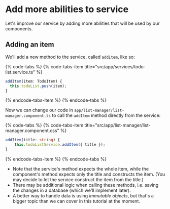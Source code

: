 # Add more abilities to service

Let's improve our service by adding more abilities that will be used by our components.

## Adding an item

We'll add a new method to the service, called `addItem`, like so:

{% code-tabs %}
{% code-tabs-item title="src/app/services/todo-list.service.ts" %}
```typescript
addItem(item: TodoItem) { 
  this.todoList.push(item);
}
```
{% endcode-tabs-item %}
{% endcode-tabs %}

Now we can change our code in `app/list-manager/list-manager.component.ts` to call the `addItem` method directly from the service:

{% code-tabs %}
{% code-tabs-item title="src/app/list-manager/list-manager.component.css" %}
```typescript
addItem(title: string) {
    this.todoListService.addItem({ title });
}
```
{% endcode-tabs-item %}
{% endcode-tabs %}

* Note that the service's method expects the whole item, while the component's method expects only the title and constructs the item. \(You may decide to let the service construct the item from the title.\)
* There may be additional logic when calling these methods, i.e. saving the changes in a database \(which we'll implement later\).
* A better way to handle data is using _immutable objects_, but that's a bigger topic than we can cover in this tutorial at the moment.

